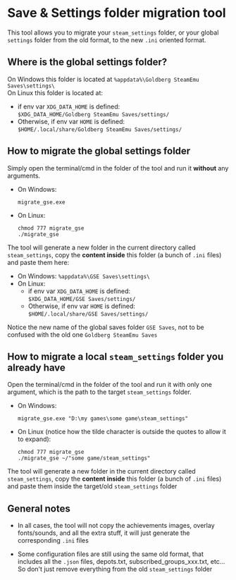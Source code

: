 # Save & Settings folder migration tool
This tool allows you to migrate your `steam_settings` folder, or your global `settings` folder from the old format, to the new `.ini` oriented format.  

## Where is the global settings folder?
On Windows this folder is located at `%appdata%\Goldberg SteamEmu Saves\settings\`  
On Linux this folder is located at:
   * if env var `XDG_DATA_HOME` is defined:  
      `$XDG_DATA_HOME/Goldberg SteamEmu Saves/settings/`
   * Otherwise, if env var `HOME` is defined:  
      `$HOME/.local/share/Goldberg SteamEmu Saves/settings/`

## How to migrate the global settings folder
Simply open the terminal/cmd in the folder of the tool and run it **without** any arguments.  
* On Windows:
  ```shell
  migrate_gse.exe
  ```
* On Linux:
  ```shell
  chmod 777 migrate_gse
  ./migrate_gse
  ```
The tool will generate a new folder in the current directory called `steam_settings`, copy the **content inside** this folder (a bunch of `.ini` files) and paste them here:
  * On Windows: `%appdata%\GSE Saves\settings\` 
  * On Linux:
    * if env var `XDG_DATA_HOME` is defined:  
      `$XDG_DATA_HOME/GSE Saves/settings/`
    * Otherwise, if env var `HOME` is defined:  
      `$HOME/.local/share/GSE Saves/settings/`

Notice the new name of the global saves folder `GSE Saves`, not to be confused with the old one `Goldberg SteamEmu Saves`  


## How to migrate a local `steam_settings` folder you already have
Open the terminal/cmd in the folder of the tool and run it with only one argument, which is the path to the target `steam_settings` folder.  
* On Windows:
  ```shell
  migrate_gse.exe "D:\my games\some game\steam_settings"
  ```
* On Linux (notice how the tilde character is outside the quotes to allow it to expand):
  ```shell
  chmod 777 migrate_gse
  ./migrate_gse ~/"some game/steam_settings"
  ```
The tool will generate a new folder in the current directory called `steam_settings`, copy the **content inside** this folder (a bunch of `.ini` files) and paste them inside the target/old `steam_settings` folder  


## General notes
* In all cases, the tool will not copy the achievements images, overlay fonts/sounds, and all the extra stuff, it will just generate the corresponding `.ini` files  

* Some configuration files are still using the same old format, that includes all the `.json` files, depots.txt, subscribed_groups_xxx.txt, etc...  
  So don't just remove everything from the old `steam_settings` folder  
